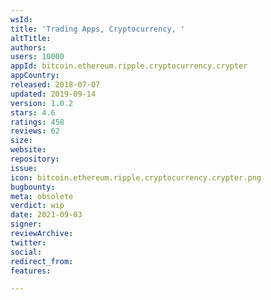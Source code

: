 ```yaml
---
wsId: 
title: 'Trading Apps, Cryptocurrency, '
altTitle: 
authors: 
users: 10000
appId: bitcoin.ethereum.ripple.cryptocurrency.crypter
appCountry: 
released: 2018-07-07
updated: 2019-09-14
version: 1.0.2
stars: 4.6
ratings: 458
reviews: 62
size: 
website: 
repository: 
issue: 
icon: bitcoin.ethereum.ripple.cryptocurrency.crypter.png
bugbounty: 
meta: obsolete
verdict: wip
date: 2021-09-03
signer: 
reviewArchive: 
twitter: 
social: 
redirect_from: 
features: 

---
```


